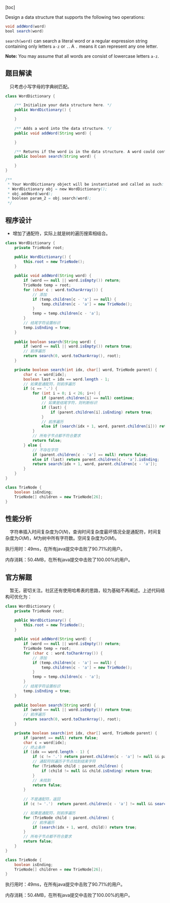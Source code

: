 [toc]

Design a data structure that supports the following two operations:

```java
void addWord(word)
bool search(word)
```

`search(word)` can search a literal word or a regular expression string containing only letters `a-z` or `.`. A `.` means it can represent any one letter.



**Note:**
You may assume that all words are consist of lowercase letters `a-z`.



## 题目解读

&emsp;只考虑小写字母的字典树匹配。

```java
class WordDictionary {

    /** Initialize your data structure here. */
    public WordDictionary() {

    }
    
    /** Adds a word into the data structure. */
    public void addWord(String word) {

    }
    
    /** Returns if the word is in the data structure. A word could contain the dot character '.' to represent any one letter. */
    public boolean search(String word) {

    }
}

/**
 * Your WordDictionary object will be instantiated and called as such:
 * WordDictionary obj = new WordDictionary();
 * obj.addWord(word);
 * boolean param_2 = obj.search(word);
 */
```

## 程序设计

* 增加了通配符，实际上就是树的遍历搜索相结合。

```java
class WordDictionary {
    private TrieNode root;

    public WordDictionary() {
        this.root = new TrieNode();
    }
    
    public void addWord(String word) {
        if (word == null || word.isEmpty()) return;
        TrieNode temp = root;
        for (char c : word.toCharArray()) {
            // 添加
            if (temp.children[c - 'a'] == null) {
                temp.children[c - 'a'] = new TrieNode();
            }
            temp = temp.children[c - 'a'];
        }
        // 结尾字符设置标识
        temp.isEnding = true;
    }
    
    public boolean search(String word) {
        if (word == null || word.isEmpty()) return true;
        // 前序遍历
        return search(0, word.toCharArray(), root);
    }

    private boolean search(int idx, char[] word, TrieNode parent) {
        char c = word[idx];
        boolean last = idx == word.length - 1;
        // 如果是通配符，则前序遍历
        if (c == '.') {
            for (int i = 0; i < 26; i++) {
                if (parent.children[i] == null) continue;
                // 如果是结尾字符，则判断标识
                if (last) {
                    if (parent.children[i].isEnding) return true;
                }
                // 前序遍历
                else if (search(idx + 1, word, parent.children[i])) return true;
            }
            // 所有子节点都不符合要求
            return false;
        } else {
            // 不存在字符
            if (parent.children[c - 'a'] == null) return false;
            else if (last) return parent.children[c - 'a'].isEnding;
            return search(idx + 1, word, parent.children[c - 'a']);
        }
    }
}

class TrieNode {
    boolean isEnding;
    TrieNode[] children = new TrieNode[26];
}
```

## 性能分析

&emsp;字符串插入时间复杂度为$O(N)$，查询时间复杂度最坏情况全是通配符，时间复杂度为$O(M)$，$M$为树中所有字符数。空间复杂度为$O(M)$。

执行用时：49ms，在所有java提交中击败了90.71%的用户。

内存消耗：50.4MB，在所有java提交中击败了100.00%的用户。

## 官方解题

&emsp;暂无，密切关注。社区还有使用哈希表的思路，较为基础不再阐述。上述代码结构可优化为：

```java
class WordDictionary {
    private TrieNode root;

    public WordDictionary() {
        this.root = new TrieNode();
    }
    
    public void addWord(String word) {
        if (word == null || word.isEmpty()) return;
        TrieNode temp = root;
        for (char c : word.toCharArray()) {
            // 添加
            if (temp.children[c - 'a'] == null) {
                temp.children[c - 'a'] = new TrieNode();
            }
            temp = temp.children[c - 'a'];
        }
        // 结尾字符设置标识
        temp.isEnding = true;
    }
    
    public boolean search(String word) {
        if (word == null || word.isEmpty()) return true;
        // 前序遍历
        return search(0, word.toCharArray(), root);
    }

    private boolean search(int idx, char[] word, TrieNode parent) {
        if (parent == null) return false;
        char c = word[idx];
        // 终止条件
        if (idx == word.length - 1) {
            if (c != '.') return parent.children[c - 'a'] != null && parent.children[c - 'a'].isEnding;
            // 通配符则遍历子节点找到结束字符
            for (TrieNode child : parent.children) {
                if (child != null && child.isEnding) return true;
            }
            // 未找到
            return false;
        }
        
        // 不是通配符，返回
        if (c != '.')  return parent.children[c - 'a'] != null && search(idx + 1, word, parent.children[c - 'a']);

        // 如果是通配符，则前序遍历
        for (TrieNode child : parent.children) {
            // 前序遍历
            if (search(idx + 1, word, child)) return true;
        }
        // 所有子节点都不符合要求
        return false;
    }
}

class TrieNode {
    boolean isEnding;
    TrieNode[] children = new TrieNode[26];
}
```

执行用时：49ms，在所有java提交中击败了90.71%的用户。

内存消耗：50.4MB，在所有java提交中击败了100.00%的用户。